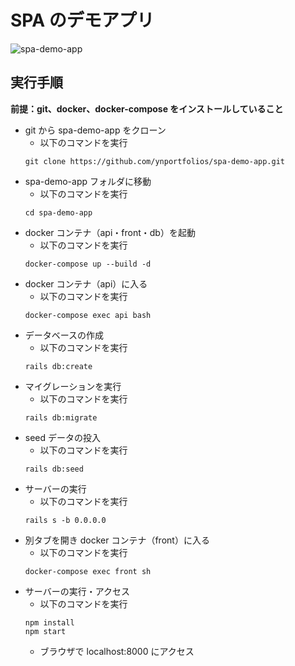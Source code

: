 # SPA のデモアプリ

![spa-demo-app](https://user-images.githubusercontent.com/73118731/116396540-7baa0980-a860-11eb-82d0-e5cff80b45f5.gif)

## 実行手順

**前提：git、docker、docker-compose をインストールしていること**

- git から spa-demo-app をクローン
  - 以下のコマンドを実行
  ```
  git clone https://github.com/ynportfolios/spa-demo-app.git
  ```
- spa-demo-app フォルダに移動
  - 以下のコマンドを実行
  ```
  cd spa-demo-app
  ```
- docker コンテナ（api・front・db）を起動
  - 以下のコマンドを実行
  ```
  docker-compose up --build -d
  ```
- docker コンテナ（api）に入る
  - 以下のコマンドを実行
  ```
  docker-compose exec api bash
  ```
- データベースの作成
  - 以下のコマンドを実行
  ```
  rails db:create
  ```
- マイグレーションを実行
  - 以下のコマンドを実行
  ```
  rails db:migrate
  ```
- seed データの投入
  - 以下のコマンドを実行
  ```
  rails db:seed
  ```
- サーバーの実行
  - 以下のコマンドを実行
  ```
  rails s -b 0.0.0.0
  ```
- 別タブを開き docker コンテナ（front）に入る
  - 以下のコマンドを実行
  ```
  docker-compose exec front sh
  ```
- サーバーの実行・アクセス
  - 以下のコマンドを実行
  ```
  npm install
  npm start
  ```
  - ブラウザで localhost:8000 にアクセス
